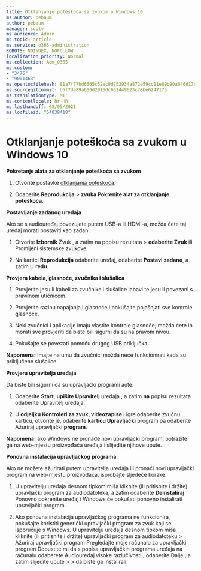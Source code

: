```yaml
---
title: Otklanjanje poteškoća sa zvukom u Windows 10
ms.author: pebaum
author: pebaum
manager: scotv
ms.audience: Admin
ms.topic: article
ms.service: o365-administration
ROBOTS: NOINDEX, NOFOLLOW
localization_priority: Normal
ms.collection: Adm_O365
ms.custom:
- "3476"
- "9001463"
ms.openlocfilehash: 81a7f77bd6565c52ec9d752934a872e59cc11e89b90a646d17c3549d72e8a69f
ms.sourcegitcommit: b5f7da89a650d2915dc652449623c78be6247175
ms.translationtype: MT
ms.contentlocale: hr-HR
ms.lasthandoff: 08/05/2021
ms.locfileid: "54039418"
---
```

# <a name="troubleshooting-audio-issues-in-windows-10"></a>Otklanjanje poteškoća sa zvukom u Windows 10

**Pokretanje alata za otklanjanje poteškoća sa zvukom**

1.  Otvorite postavke [otklanjanja poteškoća](ms-settings:troubleshoot).

2.  Odaberite **Reprodukcija**  >  **zvuka Pokrenite alat za otklanjanje poteškoća**.

**Postavljanje zadanog uređaja**

Ako se s audiouređaj povezujete putem USB-a ili HDMI-a, možda ćete taj uređaj morati postaviti kao zadani:

1. Otvorite **Izbornik** Zvuk , a zatim na popisu rezultata  >   **odaberite Zvuk** ili Promijeni sistemske zvukove. 

2.  Na kartici **Reprodukcija** odaberite uređaj, odaberite **Postavi zadano**, a zatim U **redu**.

**Provjera kabela, glasnoće, zvučnika i slušalica**

1. Provjerite jesu li kabeli za zvučnike i slušalice labavi te jesu li povezani s pravilnom utičnicom.

2. Provjerite razinu napajanja i glasnoće i pokušajte pojašnjati sve kontrole glasnoće.

3. Neki zvučnici i aplikacije imaju vlastite kontrole glasnoće; možda ćete ih morati sve provjeriti da biste bili sigurni da su na pravom nivou.

4. Pokušajte se povezati pomoću drugog USB priključka.

**Napomena:** Imajte na umu da zvučnici možda neće funkcionirati kada su priključene slušalice.

**Provjera upravitelja uređaja**

Da biste bili sigurni da su upravljački programi aute:

1. Odaberite **Start**, **upišite Upravitelj** uređaja , a zatim **na** popisu rezultata odaberite Upravitelj uređaja.

2. U **odjeljku Kontroleri za zvuk, videozapise** i igre odaberite zvučnu karticu, otvorite je, odaberite **karticu Upravljački** program pa odaberite Ažuriraj upravljački **program**.

**Napomena:** ako Windows ne pronađe novi upravljački program, potražite ga na web-mjestu proizvođača uređaja i slijedite njihove upute.

**Ponovna instalacija upravljačkog programa**

Ako ne možete ažurirati putem upravitelja uređaja ili pronaći novi upravljački program na web-mjestu proizvođača, isprobajte sljedeće korake:

1. U upravitelju uređaja desnom tipkom miša kliknite (ili pritisnite i držite) upravljački program za audiodatoteka, a zatim odaberite **Deinstaliraj**. Ponovno pokrenite uređaj i Windows će pokušati ponovno instalirati upravljački program.

2. Ako ponovna instalacija upravljačkog programa ne funkcionira, pokušajte koristiti generički upravljački program za zvuk koji se isporučuje s Windows. U upravitelju uređaja desnom tipkom miša kliknite (ili pritisnite i držite) upravljački program za audiodatoteku > Ažuriraj upravljački program Pregledajte moje računalo za upravljački program Dopustite mi da s popisa upravljačkih programa uređaja na računalu odaberete Audiouređaj visoke razlučivosti , odaberite Dalje , a zatim slijedite upute  >    >  da biste ga instalirali. 
